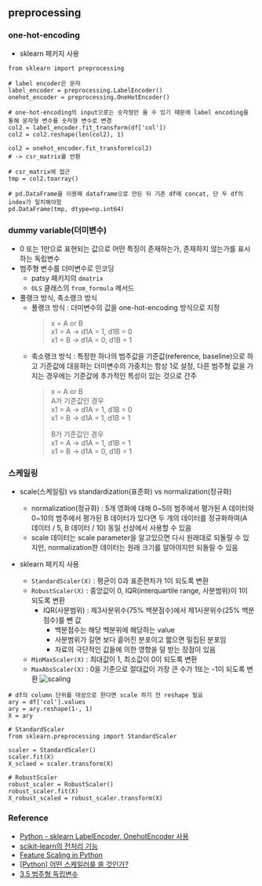 ## preprocessing

### one-hot-encoding

- sklearn 패키지 사용

```
from sklearn import preprocessing

# label encoder은 문자
label_encoder = preprocessing.LabelEncoder()
onehot_encoder = preprocessing.OneHotEncoder()

# one-hot-encoding의 input으로는 숫자형만 올 수 있기 때문에 label encoding을 통해 문자형 변수를 숫자형 변수로 변경
col2 = label_encoder.fit_transform(df['col'])
col2 = col2.reshape(len(col2), 1)

col2 = onehot_encoder.fit_transform(col2)
# -> csr_matrix를 반환

# csr_matrix에 접근
tmp = col2.toarray()

# pd.DataFrame을 이용해 dataframe으로 만든 뒤 기존 df에 concat, 단 두 df의 index가 일치해야함
pd.DataFrame(tmp, dtype=np.int64)
```

### dummy variable(더미변수)

- 0 또는 1만으로 표현되는 값으로 어떤 특징이 존재하는가, 존재하지 않는가를 표시하는 독립변수
- 범주형 변수를 더미변수로 인코딩
  - patsy 패키지의 `dmatrix`
  - `OLS` 클래스의 `from_formula` 메서드
- 풀랭크 방식, 축소랭크 방식
  - 풀랭크 방식 : 더미변수의 값을 one-hot-encoding 방식으로 지정
    > x = A or B<br>
    > x1 = A -> d1A = 1, d1B = 0<br>
    > x1 = B -> d1A = 0, d1B = 1
  - 축소랭크 방식 : 특정한 하나의 범주값을 기준값(reference, baseline)으로 하고 기준값에 대응하는 더미변수의 가중치는 항상 1로 설정, 다른 범주형 값을 가지는 경우에는 기준값에 추가적인 특성이 있는 것으로 간주
    > x = A or B<br>
    > A가 기준값인 경우<br>
    > x1 = A -> d1A = 1, d1B = 0<br>
    > x1 = B -> d1A = 1, d1B = 1<br>
    >
    > B가 기준값인 경우<br>
    > x1 = A -> d1A = 1, d1B = 1<br>
    > x1 = B -> d1A = 0, d1B = 1

### 스케일링

- scale(스케일링) vs standardization(표준화) vs normalization(정규화)

  - normalization(정규화) : 5개 영화에 대해 0~5의 범주에서 평가된 A 데이터와 0~10의 범주에서 평가된 B 데이터가 있다면 두 개의 데이터를 정규화하여(A 데이터 / 5, B 데이터 / 10) 동일 선상에서 사용할 수 있음
  - scale 데이터는 scale parameter을 알고있으면 다시 원래대로 되돌릴 수 있지만, normalization한 데이터는 원래 크기를 알아야지만 되돌릴 수 있음

- sklearn 패키지 사용

  - `StandardScaler(X)` : 평균이 0과 표준편차가 1이 되도록 변환
  - `RobustScaler(X)` : 중앙값이 0, IQR(interquartile range, 사분범위)이 1이 되도록 변환
    - IQR(사분범위) : 제3사분위수(75% 백분점수)에서 제1사분위수(25% 백분점수)를 뺀 값
      - 백분점수는 해당 백분위에 해당하는 value
      - 사분범위가 길면 보다 흩어진 분포이고 짧으면 밀집된 분포임
      - 자료의 극단적인 값들에 의한 영향을 덜 받는 장점이 있음
  - `MinMaxScaler(X)` : 최대값이 1, 최소값이 0이 되도록 변환
  - `MaxAbsScaler(X)` : 0을 기준으로 절대값이 가장 큰 수가 1또는 -1이 되도록 변환
    ![scaling](image/Scaling.png)

```
# df의 column 단위를 대상으로 한다면 scale 하기 전 reshape 필요
ary = df['col'].values
ary = ary.reshape(1-, 1)
X = ary

# StandardScaler
from sklearn.preprocessing import StandardScaler

scaler = StandardScaler()
scaler.fit(X)
X_sclaed = scaler.transform(X)

# RobustScaler
robust_scaler = RobustScaler()
robust_scaler.fit(X)
X_robust_scaled = robust_scaler.transform(X)

```

### Reference

- [Python - sklearn LabelEncoder, OnehotEncoder 사용](https://3months.tistory.com/207)
- [scikit-learn의 전처리 기능](https://datascienceschool.net/view-notebook/f43be7d6515b48c0beb909826993c856/)
- [Feature Scaling in Python](https://medium.com/@ian.dzindo01/feature-scaling-in-python-a59cc72147c1)
- [[Python] 어떤 스케일러를 쓸 것인가?](https://mkjjo.github.io/python/2019/01/10/scaler.html)
- [3.5 범주형 독립변수](https://datascienceschool.net/view-notebook/7dda1bc9ad1c435fb309ea88f672eff9/)
